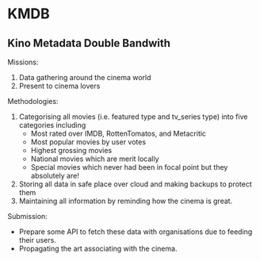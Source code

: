 # KMDB
## Kino Metadata Double Bandwith
Missions:
  1. Data gathering around the cinema world
  2. Present to cinema lovers
  
Methodologies:
  1. Categorising all movies (i.e. featured type and tv_series type) into five categories including
      * Most rated over IMDB, RottenTomatos, and Metacritic
      * Most popular movies by user votes
      * Highest grossing movies
      * National movies which are merit locally
      * Special movies which never had been in focal point but they absolutely are!
  2. Storing all data in safe place over cloud and making backups to protect them
  3. Maintaining all information by reminding how the cinema is great.

Submission:
  * Prepare some API to fetch these data with organisations due to feeding their users.
  * Propagating the art associating with the cinema.
